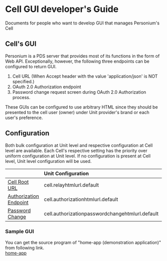 # Cell GUI developer's Guide

Documents for people who want to develop GUI that manages Personium's Cell


## Cell's GUI
Personium is a PDS server that provides most of its functions in the form of Web API. 
Exceptionally, however, the following three endpoints can be configured to return GUI.

1. Cell URL (When Accept header with the value 'application/json' is NOT specified.)
1. OAuth 2.0 Authorization endpoint
1. Password change request screen during OAuth 2.0 Authorization process.

These GUIs can be configured to use arbitrary HTML since they should be presented to 
the cell user (owner) under Unit provider's brand or each user's preference.

## Configuration

Both bulk configuration at Unit level and respective configuration at Cell level are available.
Each Cell's respective setting has the priority over uniform configuration at Unit level.
If no configuration is present at Cell level, Unit level configuration will be used.

||Unit Configuration|Cell Configuraion|Note|
|:--|:--|:--|:--|
|[Cell Root URL](https://personium.io/docs/en/apiref/current/200_Cell_Root.html)|cell.relayhtmlurl.default|p:relayhtmlurl||
|[Authorization Endpoint](https://personium.io/docs/en/apiref/current/292_OAuth2_Authorization_Endpoint.html)|cell.authorizationhtmlurl.default|p:authorizationhtmlurl||
|[Password Change](https://personium.io/docs/en/apiref/current/292_OAuth2_Authorization_Endpoint.html)|cell.authorizationpasswordchangehtmlurl.default|p:authorizationpasswordchangehtmlurl||

### Sample GUI
You can get the source program of "home-app (demonstration application)" from following link.  
[home-app](https://github.com/personium/app-cc-home/)



